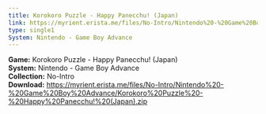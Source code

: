 ```yaml
---
title: Korokoro Puzzle - Happy Panecchu! (Japan)
link: https://myrient.erista.me/files/No-Intro/Nintendo%20-%20Game%20Boy%20Advance/Korokoro%20Puzzle%20-%20Happy%20Panecchu!%20(Japan).zip
type: single1
System: Nintendo - Game Boy Advance
---
```

<b>Game:</b> Korokoro Puzzle - Happy Panecchu! (Japan)<br>
<b>System:</b> Nintendo - Game Boy Advance<br>
<b>Collection:</b> No-Intro<br>
<b>Download:</b> https://myrient.erista.me/files/No-Intro/Nintendo%20-%20Game%20Boy%20Advance/Korokoro%20Puzzle%20-%20Happy%20Panecchu!%20(Japan).zip